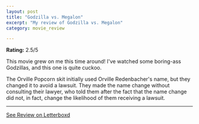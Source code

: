 ```yaml
---
layout: post
title: "Godzilla vs. Megalon"
excerpt: "My review of Godzilla vs. Megalon"
category: movie_review

---
```


**Rating:** 2.5/5

This movie grew on me this time around! I've watched some boring-ass Godzillas, and this one is quite cuckoo.

The Orville Popcorn skit initially used Orville Redenbacher's name, but they changed it to avoid a lawsuit. They made the name change without consulting their lawyer, who told them after the fact that the name change did not, in fact, change the likelihood of them receiving a lawsuit.

<hr>

[See Review on Letterboxd](https://boxd.it/9gFcEZ)
